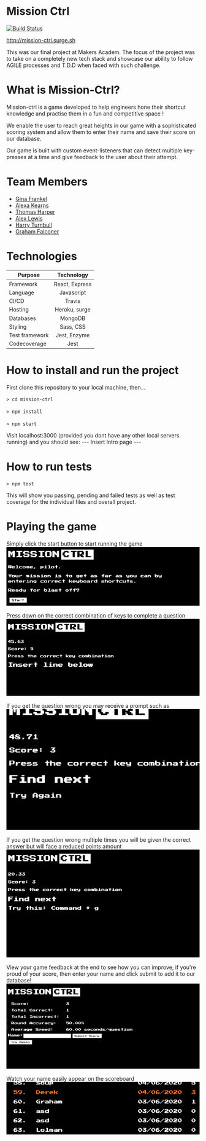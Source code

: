 # Mission Ctrl

[![Build Status](https://travis-ci.com/tommyrharper/mission-ctrl.svg?branch=master)](https://travis-ci.com/tommyrharper/mission-ctrl)

http://mission-ctrl.surge.sh

This was our final project at Makers Academ. The focus of the project was to take on a completely new tech stack and showcase our ability to follow AGILE processes and T.D.D when faced with such challenge.

# What is Mission-Ctrl?
Mission-ctrl is a game developed to help engineers hone their shortcut knowledge and practise them in a fun and competitive space ! 

We enable the user to reach great heights in our game with a sophisticated scoring system and allow them to enter their name and save their score on our database.

Our game is built with custom event-listeners that can detect multiple key-presses at a time and give feedback to the user about their attempt.


# Team Members
- [Gina Frankel](https://github.com/Gina-Frankel)
- [Alexa Kearns](https://github.com/alexakearns)
- [Thomas Harper](https://github.com/tommyrharper)
- [Alex Lewis](https://github.com/AlexLewis10)
- [Harry Turnbull](https://github.com/hturnbull93)
- [Graham Falconer](https://github.com/grahamfalconer)

# Technologies
| Purpose       | Technology     | 
| ------------- |:-------------: | 
| Framework     | React, Express |
| Language      | Javascript     | 
| CI/CD         | Travis         |
| Hosting       | Heroku, surge  |
| Databases     | MongoDB        |
| Styling      |   Sass, CSS     |
| Test framework| Jest, Enzyme   |
| Codecoverage  |    Jest        |


# How to install and run the project
First clone this repository to your local machine, then...

```
> cd mission-ctrl

> npm install

> npm start
```

Visit localhost:3000 (provided you dont have any other local servers running) and you should see:
--- Insert Intro page ---

# How to run tests

```
> npm test
```

This will show you passing, pending and failed tests as well as test coverage for the individual files and overall project.

# Playing the game
Simply click the start button to start running the game
![](readme_pictures/startScreen.png)

Press down on the correct combination of keys to complete a question
![](readme_pictures/exampleQuestion.png)

If you get the question wrong you may receive a prompt such as
![](readme_pictures/exampleQuestionFeedback.png)

If you get the question wrong multiple times you will be given the correct answer but will face a reduced points amount
![](readme_pictures/correctAnswer.png)

View your game feedback at the end to see how you can improve, if you're proud of your score, then enter your name and click submit to add it to our database!
![](readme_pictures/exampleScoreForm.png)

Watch your name easily appear on the scoreboard
![](readme_pictures/exampleScoreBoard.png)




